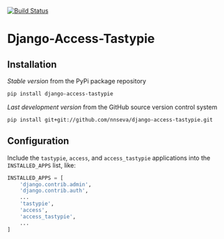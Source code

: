 [![Build Status](https://travis-ci.org/nnseva/django-access-tastypie.svg?branch=master)](https://travis-ci.org/nnseva/django-access-tastypie)

# Django-Access-Tastypie

## Installation

*Stable version* from the PyPi package repository
```bash
pip install django-access-tastypie
```

*Last development version* from the GitHub source version control system
```
pip install git+git://github.com/nnseva/django-access-tastypie.git
```

## Configuration

Include the `tastypie`, `access`, and `access_tastypie` applications into the `INSTALLED_APPS` list, like:

```python
INSTALLED_APPS = [
    'django.contrib.admin',
    'django.contrib.auth',
    ...
    'tastypie',
    'access',
    'access_tastypie',
    ...
]
```

